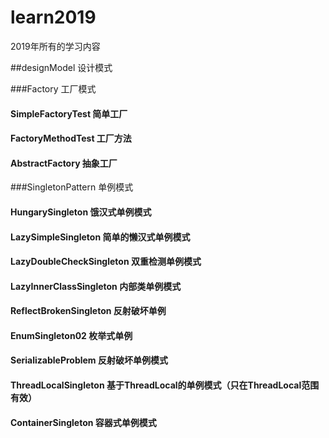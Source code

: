 # learn2019
2019年所有的学习内容

##designModel   设计模式

###Factory      工厂模式

#### SimpleFactoryTest 简单工厂

#### FactoryMethodTest  工厂方法

#### AbstractFactory 抽象工厂

###SingletonPattern 单例模式

#### HungarySingleton           饿汉式单例模式
#### LazySimpleSingleton        简单的懒汉式单例模式
#### LazyDoubleCheckSingleton   双重检测单例模式
#### LazyInnerClassSingleton    内部类单例模式
#### ReflectBrokenSingleton     反射破坏单例
#### EnumSingleton02            枚举式单例
#### SerializableProblem        反射破坏单例模式
#### ThreadLocalSingleton       基于ThreadLocal的单例模式（只在ThreadLocal范围有效）
#### ContainerSingleton         容器式单例模式